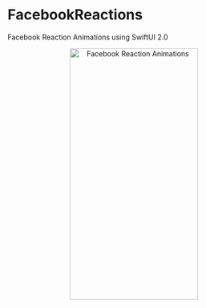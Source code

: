 # FacebookReactions
Facebook Reaction Animations using SwiftUI 2.0

<p align="center">
  <img src="FacebookReactions.gif" width="256" height="500" title="Facebook Reaction Animations">
</p>

